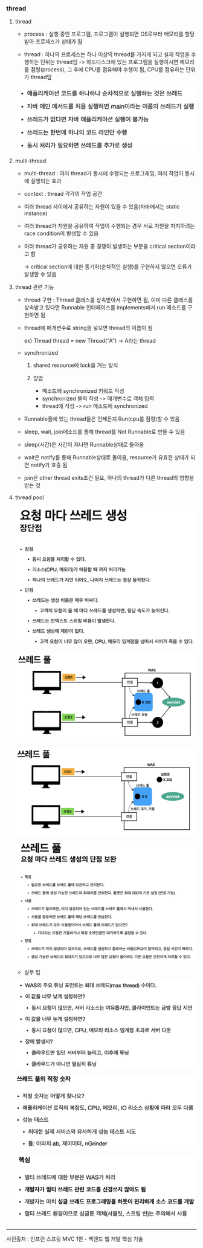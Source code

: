 ### thread

1. thread

   - process : 실행 중인 프로그램, 프로그램이 실행되면 OS로부터 메모리를 할당받아 프로세스가 상태가 됨

   - thread : 하나의 프로세스는 하나 이상의 thread를 가지게 되고 실제 작업을 수행하는 단위는 thread임 -> 하드디스크에 있는 프로그램을 실행히시면 메모리를 점령(process), 그 후에 CPU를 점유해야 수행이 됨, CPU를 점유하는 단위가 thread임

   ![강의자료](thread.assets/thread_1.png)

2. multi-thread

   - multi-thread : 여러 thread가 동시에 수행되는 프로그래밍, 여러 작업이 동시에 실행되는 효과

   - context : thread 각각의 작업 공간

   - 여러 thread 사이에서 공유하는 자원이 있을 수 있음(자바에서는 static instance)

   - 여러 thread가 자원을 공유하여 작업이 수행되는 경우 서로 자원을 차지하려는 race condition이 발생할 수 있음

   - 여러 thread가 공유하는 자원 중 경쟁이 발생하는 부분을 critical section이라고 함

     -> critical section에 대한 동기화(순차적인 실행)를 구현하지 않으면 오류가 발생할 수 있음

3. thread 관련 기능

   - thread 구현 : Thread 클래스를 상속받아서 구현하면 됨, 이미 다른 클래스를 상속받고 있다면 Runnable 인터페이스를 implements해서 run 메소드를 구현하면 됨

   - thread에 매개변수로 string을 넣으면 thread의 이름이 됨

     ex) Thread thread = new Thread("A") -> A라는 thread

   - synchronized

     1.  shared resource에 lock을 거는 방식

     2. 방법
        - 메소드에 synchronized 키워드 작성
        - synchronized 블럭 작성 -> 매개변수로 객체 입력
        - thread에 작성 -> run 메소드에 synchronized

   - Runnable풀에 있는 thread들은 언제든지 Run(cpu를 점령)할 수 있음
   - sleep, wait, join메소드를 통해 thread를 Not Runnable로 만들 수 있음
   - sleep(시간)은 시간이 지나면 Runnable상태로 돌아옴
   - wait은 notify를 통해 Runnable상태로 돌아옴, resource가 유효한 상태가 되면 notify가 호출 됨
   - join은 other thread exits조건 필요, 하나의 thread가 다른 thread의 영향을 받는 것

4. thread pool

   ![강의자료](thread.assets/thread_2.png)

   ![강의자료](thread.assets/thread_3.png)

   ![강의자료](thread.assets/thread_4.png)

   ![강의자료](thread.assets/thread_5.png)

   - 실무 팁
   
   ![강의자료](thread.assets/thread_6.png)
   
   ![강의자료](thread.assets/thread_7.png)
   
   ![강의자료](thread.assets/thread_8.png)

***

사진출처 : 인프런 스프링 MVC 1편 - 백엔드 웹 개발 핵심 기술